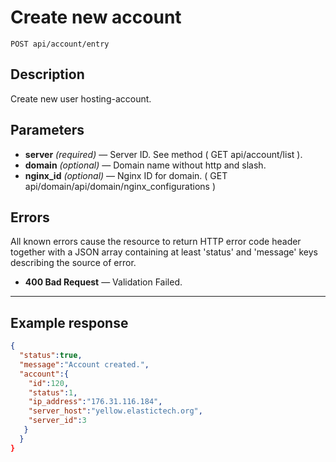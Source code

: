 # Create new account

    POST api/account/entry

## Description

Create new user hosting-account.

## Parameters

- **server** _(required)_ — Server ID. See method ( GET api/account/list ).
- **domain** _(optional)_ — Domain name without http and slash.
- **nginx_id** _(optional)_ — Nginx ID for domain. ( GET api/domain/api/domain/nginx_configurations )

## Errors

All known errors cause the resource to return HTTP error code header together with a JSON array containing at least 'status' and 'message' keys describing the source of error.

- **400 Bad Request** — Validation Failed.

***

## Example response

```json
{
  "status":true,
  "message":"Account created.",
  "account":{
    "id":120,
    "status":1,
    "ip_address":"176.31.116.184",
    "server_host":"yellow.elastictech.org",
    "server_id":3
   }
  }
}
```
